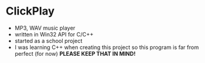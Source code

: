 # ClickPlay
- MP3, WAV music player
- written in Win32 API for C/C++
- started as a school project
- I was learning C++ when creating this project so this program is far from perfect (for now) **PLEASE KEEP THAT IN MIND!**
